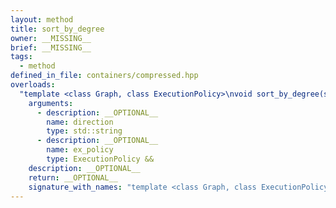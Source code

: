 ```yaml
---
layout: method
title: sort_by_degree
owner: __MISSING__
brief: __MISSING__
tags:
  - method
defined_in_file: containers/compressed.hpp
overloads:
  "template <class Graph, class ExecutionPolicy>\nvoid sort_by_degree(std::string, ExecutionPolicy &&)":
    arguments:
      - description: __OPTIONAL__
        name: direction
        type: std::string
      - description: __OPTIONAL__
        name: ex_policy
        type: ExecutionPolicy &&
    description: __OPTIONAL__
    return: __OPTIONAL__
    signature_with_names: "template <class Graph, class ExecutionPolicy>\nvoid sort_by_degree(std::string direction, ExecutionPolicy && ex_policy)"
---
```

